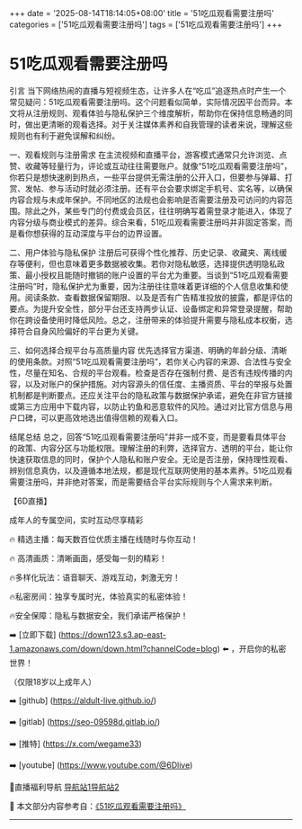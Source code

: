 +++
date = '2025-08-14T18:14:05+08:00'
title = '51吃瓜观看需要注册吗'
categories = ['51吃瓜观看需要注册吗']
tags = ['51吃瓜观看需要注册吗']
+++

# 51吃瓜观看需要注册吗

引言
当下网络热闹的直播与短视频生态，让许多人在“吃瓜”追逐热点时产生一个常见疑问：51吃瓜观看需要注册吗。这个问题看似简单，实际情况因平台而异。本文将从注册规则、观看体验与隐私保护三个维度解析，帮助你在保持信息畅通的同时，做出更清晰的观看选择。对于关注媒体素养和自我管理的读者来说，理解这些规则也有利于避免误解和纠纷。

一、观看规则与注册需求
在主流视频和直播平台，游客模式通常只允许浏览、点赞、收藏等轻量行为，评论或互动往往需要账户。就像“51吃瓜观看需要注册吗”，你若只是想快速刷到热点，一些平台提供无需注册的公开入口，但要参与弹幕、打赏、发帖、参与活动时就必须注册。还有平台会要求绑定手机号、实名等，以确保内容合规与未成年保护。不同地区的法规也会影响是否需要注册及可访问的内容范围。除此之外，某些专门的付费或会员区，往往明确写着需登录才能进入，体现了内容分级与商业模式的差异。综合来看，51吃瓜观看需要注册吗并非固定答案，而是看你想获得的互动深度与平台的边界设置。

二、用户体验与隐私保护
注册后可获得个性化推荐、历史记录、收藏夹、离线缓存等便利，但也意味着更多数据被收集。若你对隐私敏感，选择提供透明隐私政策、最小授权且能随时撤销的账户设置的平台尤为重要。当谈到“51吃瓜观看需要注册吗”时，隐私保护尤为重要，因为注册往往意味着更详细的个人信息收集和使用。阅读条款、查看数据保留期限、以及是否有广告精准投放的披露，都是评估的要点。为提升安全性，部分平台还支持两步认证、设备绑定和异常登录提醒，帮助你在跨设备使用时降低风险。总之，注册带来的体验提升需要与隐私成本权衡，选择符合自身风险偏好的平台更为关键。

三、如何选择合规平台与高质量内容
优先选择官方渠道、明确的年龄分级、清晰的使用条款。对照“51吃瓜观看需要注册吗”，若你关心内容的来源、合法性与安全性，尽量在知名、合规的平台观看。检查是否存在强制付费、是否有违规传播的内容，以及对账户的保护措施。对内容源头的信任度、主播资质、平台的举报与处置机制都是判断要点。还应关注平台的隐私政策与数据保护承诺，避免在非官方链接或第三方应用中下载内容，以防止钓鱼和恶意软件的风险。通过对比官方信息与用户口碑，可以更高效地选出值得信赖的观看入口。

结尾总结
总之，回答“51吃瓜观看需要注册吗”并非一成不变，而是要看具体平台的政策、内容分区与功能权限。理解注册的利弊，选择官方、透明的平台，能让你快速获取信息的同时，保护个人隐私和账户安全。无论是否注册，保持理性观看、辨别信息真伪，以及遵循本地法规，都是现代互联网使用的基本素养。51吃瓜观看需要注册吗，并非绝对答案，而是需要结合平台实际规则与个人需求来判断。

【6D直播】

 成年人的专属空间，实时互动尽享精彩

🔥 精选主播：每天数百位优质主播在线随时与你互动！

🔥 高清画质：清晰画面，感受每一刻的精彩！

🔥多样化玩法：语音聊天、游戏互动，刺激无穷！

🔥私密房间：独享专属时光，体验真实的私密体验！

🔥安全保障：隐私与数据安全，我们承诺严格保护！

➡️ [立即下载] (https://down123.s3.ap-east-1.amazonaws.com/down/down.html?channelCode=blog) ⬅️ ，开启你的私密世界！

 （仅限18岁以上成年人）

➡️ [github] (https://aldult-live.github.io/)

➡️ [gitlab] (https://seo-09598d.gitlab.io/)

➡️ [推特] (https://x.com/wegame33)

➡️ [youtube] (https://www.youtube.com/@6Dlive)

🔞直播福利导航   [导航站1](https://webstack-86085a.gitlab.io/)[导航站2](https://onlygit123-2.github.io/)


📘 本文部分内容参考自：[《51吃瓜观看需要注册吗》](https://webstack-hugo-7.pages.dev/)

---
